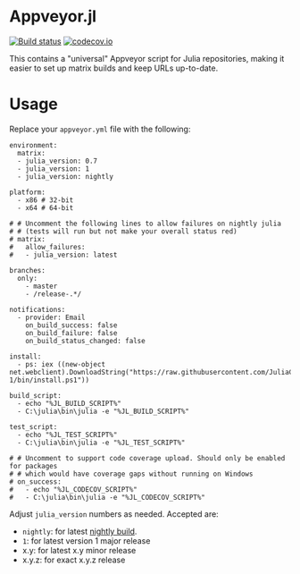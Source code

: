 # Appveyor.jl

[![Build status](https://ci.appveyor.com/api/projects/status/rbca6b6qclxqdhwx/branch/version-1?svg=true)](https://ci.appveyor.com/project/simonbyrne/appveyor-jl)
[![codecov.io](http://codecov.io/github/JuliaCI/Appveyor.jl/coverage.svg?branch=master)](http://codecov.io/github/JuliaCI/Appveyor.jl?branch=master)

This contains a "universal" Appveyor script for Julia repositories, making it easier to set up matrix builds and keep URLs up-to-date.

# Usage

Replace your `appveyor.yml` file with the following:

```
environment:
  matrix:
  - julia_version: 0.7
  - julia_version: 1
  - julia_version: nightly

platform:
  - x86 # 32-bit
  - x64 # 64-bit

# # Uncomment the following lines to allow failures on nightly julia
# # (tests will run but not make your overall status red)
# matrix:
#   allow_failures:
#   - julia_version: latest

branches:
  only:
    - master
    - /release-.*/

notifications:
  - provider: Email
    on_build_success: false
    on_build_failure: false
    on_build_status_changed: false

install:
  - ps: iex ((new-object net.webclient).DownloadString("https://raw.githubusercontent.com/JuliaCI/Appveyor.jl/version-1/bin/install.ps1"))

build_script:
  - echo "%JL_BUILD_SCRIPT%"
  - C:\julia\bin\julia -e "%JL_BUILD_SCRIPT%"

test_script:
  - echo "%JL_TEST_SCRIPT%"
  - C:\julia\bin\julia -e "%JL_TEST_SCRIPT%"

# # Uncomment to support code coverage upload. Should only be enabled for packages
# # which would have coverage gaps without running on Windows
# on_success:
#   - echo "%JL_CODECOV_SCRIPT%"
#   - C:\julia\bin\julia -e "%JL_CODECOV_SCRIPT%"
```

Adjust `julia_version` numbers as needed. Accepted are:
 - `nightly`: for latest [nightly build](https://julialang.org/downloads/nightlies.html).
 - `1`: for latest version 1 major release
 - x.y: for latest x.y minor release
 - x.y.z: for exact x.y.z release
